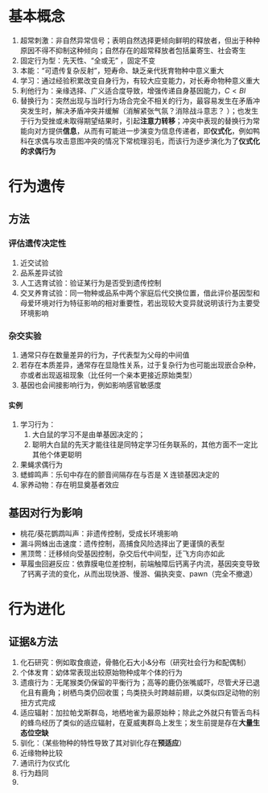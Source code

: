 # 基本概念
1. 超常刺激：非自然异常信号；表明自然选择更倾向鲜明的释放者，但出于种种原因不得不抑制这种倾向；自然存在的超常释放者包括巢寄生、社会寄生
2. 固定行为型：先天性、“全或无” ，固定不变
3. 本能：“可遗传复杂反射”，短寿命、缺乏亲代抚育物种中意义重大
4. 学习：通过经验积累改变自身行为，有较大应变能力，对长寿命物种意义重大
5. 利他行为：亲缘选择、广义适合度导致，增强传递自身基因能力，$C<BI$
6. 替换行为：突然出现与当时行为场合完全不相关的行为，最容易发生在矛盾冲突发生时，解决矛盾冲突并缓解（消解紧张气氛？消除战斗意志？ ）；也发生于行为受挫或未取得期望结果时，引起**注意力转移**；冲突中表现的替换行为常能向对方提供**信息**，从而有可能进一步演变为信息传递者，即**仪式化**，例如鸭科在求偶与攻击意图冲突的情况下常梳理羽毛，而该行为逐步演化为了**仪式化的求偶行为**
# 行为遗传
## 方法
### 评估遗传决定性
1. 近交试验
2. 品系差异试验
3. 人工选育试验：验证某行为是否受到遗传控制
4. 交叉养育试验：同一物种或品系中两个家庭后代交换位置，借此评价基因型和母爱环境对行为特征影响的相对重要性，若出现较大变异就说明该行为主要受环境影响
### 杂交实验
1. 通常只存在数量差异的行为，子代表型为父母的中间值
2. 若存在本质差异，通常存在显隐性关系，过于复杂行为也可能出现嵌合杂种，亦或者出现返祖现象（比任何一个亲本更接近原始类型）
3. 基因也会间接影响行为，例如影响感官敏感度
#### 实例
1. 学习行为：
	1. 大白鼠的学习不是由单基因决定的；
	2. 聪明大白鼠的先天才能往往是同特定学习任务联系的，其他方面不一定比其他个体更聪明
2. 果蝇求偶行为
3. 蟋蟀鸣声：乐句中存在的颤音间隔存在与否是 X 连锁基因决定的
4. 家养动物：存在明显奠基者效应
## 基因对行为影响
- 桃花/葵花鹦鹉叫声：非遗传控制，受成长环境影响
- 漏斗网蛛出击速度：遗传控制，高捕食风险选择出了更谨慎的表型
- 黑顶莺：迁移倾向受基因控制，杂交后代中间型，迁飞方向亦如此
- 草履虫回避反应：依靠膜电位差控制，前端触障后钙离子内流，基因突变导致了钙离子流的变化，从而出现快游、慢游、偏执突变、pawn（完全不撤退） 
# 行为进化
## 证据&方法
1. 化石研究：例如取食痕迹，骨骼化石大小&分布（研究社会行为和配偶制）
2. 个体发育：幼体常表现出较原始物种成年个体的行为
3. 遗痕行为：无尾猴类仍保留的平衡行为；高等的鹿仍张嘴威吓，尽管犬牙已退化且有鹿角；树栖鸟类仍回收蛋；鸟类挠头时跨越前翅，以类似四足动物的别扭方式完成
4. 适应辐射：加拉帕戈斯群岛，地栖地雀为最原始种；除此之外就只有管舌鸟科的蜂鸟经历了类似的适应辐射，在夏威夷群岛上发生；发生前提是存在**大量生态位空缺**
5. 驯化：（某些物种的特性导致了其对驯化存在**预适应**）
6. 近缘物种比较
7. 通讯行为仪式化
8. 行为趋同
9. 